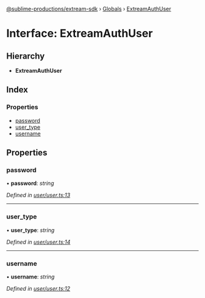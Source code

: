 [@sublime-productions/extream-sdk](../README.md) › [Globals](../globals.md) › [ExtreamAuthUser](extreamauthuser.md)

# Interface: ExtreamAuthUser

## Hierarchy

* **ExtreamAuthUser**

## Index

### Properties

* [password](extreamauthuser.md#password)
* [user_type](extreamauthuser.md#user_type)
* [username](extreamauthuser.md#username)

## Properties

###  password

• **password**: *string*

*Defined in [user/user.ts:13](https://github.com/Extream-SaaS/ex-sdk/blob/ed34b16/src/user/user.ts#L13)*

___

###  user_type

• **user_type**: *string*

*Defined in [user/user.ts:14](https://github.com/Extream-SaaS/ex-sdk/blob/ed34b16/src/user/user.ts#L14)*

___

###  username

• **username**: *string*

*Defined in [user/user.ts:12](https://github.com/Extream-SaaS/ex-sdk/blob/ed34b16/src/user/user.ts#L12)*
